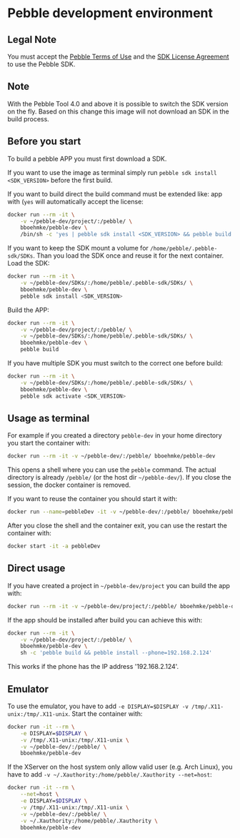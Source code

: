 # Pebble development environment

## Legal Note
You must accept the [Pebble Terms of Use](https://developer.getpebble.com/legal/terms-of-use/)
and the [SDK License Agreement](https://developer.getpebble.com/legal/sdk-license/) 
to use the Pebble SDK.


## Note
With the Pebble Tool 4.0 and above it is possible to switch the SDK version on 
the fly. Based on this change this image will not download an SDK in the build 
process.


## Before you start
To build a pebble APP you must first download a SDK. 

If you want to use the image as terminal simply run 
`pebble sdk install <SDK_VERSION>` before the first build.

If you want to build direct the build command must be extended like:
app with (`yes` will automatically accept the license:
```sh
docker run --rm -it \
    -v ~/pebble-dev/project/:/pebble/ \
    bboehmke/pebble-dev \
    /bin/sh -c 'yes | pebble sdk install <SDK_VERSION> && pebble build'
```

If you want to keep the SDK mount a volume for `/home/pebble/.pebble-sdk/SDKs`.
Than you load the SDK once and reuse it for the next container.
Load the SDK:
```sh
docker run --rm -it \
    -v ~/pebble-dev/SDKs/:/home/pebble/.pebble-sdk/SDKs/ \
    bboehmke/pebble-dev \
    pebble sdk install <SDK_VERSION>
```
Build the APP:
```sh
docker run --rm -it \
    -v ~/pebble-dev/project/:/pebble/ \
    -v ~/pebble-dev/SDKs/:/home/pebble/.pebble-sdk/SDKs/ \
    bboehmke/pebble-dev \
    pebble build
```

If you have multiple SDK you must switch to the correct one before build:
```sh
docker run --rm -it \
    -v ~/pebble-dev/SDKs/:/home/pebble/.pebble-sdk/SDKs/ \
    bboehmke/pebble-dev \
    pebble sdk activate <SDK_VERSION>
```


## Usage as terminal

For example if you created a directory ```pebble-dev``` in your home directory 
you start the container with:
```sh
docker run --rm -it -v ~/pebble-dev/:/pebble/ bboehmke/pebble-dev
```
This opens a shell where you can use the ```pebble``` command.
The actual directory is already ```/pebble/``` (or the host dir ```~/pebble-dev/```).
If you close the session, the docker container is removed.


If you want to reuse the container you should start it with:
```sh
docker run --name=pebbleDev -it -v ~/pebble-dev/:/pebble/ bboehmke/pebble-dev
```
After you close the shell and the container exit, you can use the restart the 
container with:
```sh
docker start -it -a pebbleDev
```

## Direct usage

If you have created a project in ```~/pebble-dev/project``` you can build the 
app with:
```sh
docker run --rm -it -v ~/pebble-dev/project/:/pebble/ bboehmke/pebble-dev pebble build
```

If the app should be installed after build you can achieve this with:
```sh
docker run --rm -it \
    -v ~/pebble-dev/project/:/pebble/ \
    bboehmke/pebble-dev \
    sh -c 'pebble build && pebble install --phone=192.168.2.124'
```
This works if the phone has the IP address '192.168.2.124'.


## Emulator

To use the emulator, you have to add 
```-e DISPLAY=$DISPLAY -v /tmp/.X11-unix:/tmp/.X11-unix```. 
Start the container with:
```sh
docker run -it --rm \
    -e DISPLAY=$DISPLAY \
    -v /tmp/.X11-unix:/tmp/.X11-unix \
    -v ~/pebble-dev/:/pebble/ \
    bboehmke/pebble-dev
```

If the XServer on the host system only allow valid user (e.g. Arch Linux), 
you have to add ```-v ~/.Xauthority:/home/pebble/.Xauthority --net=host```:
```sh
docker run -it --rm \
    --net=host \
    -e DISPLAY=$DISPLAY \
    -v /tmp/.X11-unix:/tmp/.X11-unix \
    -v ~/pebble-dev/:/pebble/ \
    -v ~/.Xauthority:/home/pebble/.Xauthority \
    bboehmke/pebble-dev
```
